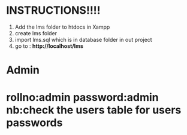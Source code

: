 <h1>INSTRUCTIONS!!!!</h1>

<ol>
<li>Add the lms folder to htdocs in Xampp</li>
<li>create lms folder</li>
<li>import lms.sql which is in database folder in out project</li>
<li>go to : <b><a>http://localhost/lms</a></b></li>
</ol>

<h1>Admin<h1>
  rollno:admin
  password:admin
 nb:check the users table for users passwords
